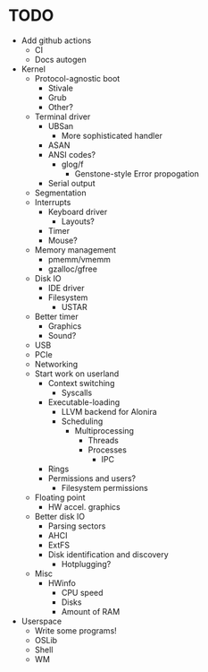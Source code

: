 # TODO

- Add github actions
	- CI
	- Docs autogen
- Kernel
	- Protocol-agnostic boot
		- Stivale
		- Grub
		- Other?
	- Terminal driver
		- UBSan
			- More sophisticated handler
		- ASAN
		- ANSI codes?
			- glog/f
				- Genstone-style Error propogation
		- Serial output
	- Segmentation
	- Interrupts
		- Keyboard driver
			- Layouts?
		- Timer
		- Mouse?
	- Memory management
		- pmemm/vmemm
		- gzalloc/gfree
	- Disk IO
		- IDE driver
		- Filesystem
			- USTAR
	- Better timer
		- Graphics
		- Sound?
	- USB
	- PCIe
	- Networking
	- Start work on userland
		- Context switching
			- Syscalls
		- Executable-loading
			- LLVM backend for Alonira
			- Scheduling
				- Multiprocessing
					- Threads
					- Processes
						- IPC
		- Rings
		- Permissions and users?
			- Filesystem permissions
	- Floating point
		- HW accel. graphics
	- Better disk IO
		- Parsing sectors
		- AHCI
		- ExtFS
		- Disk identification and discovery
			- Hotplugging?
	- Misc
		- HWinfo
			- CPU speed
			- Disks
			- Amount of RAM
- Userspace
	- Write some programs!
    - OSLib
    - Shell
    - WM
